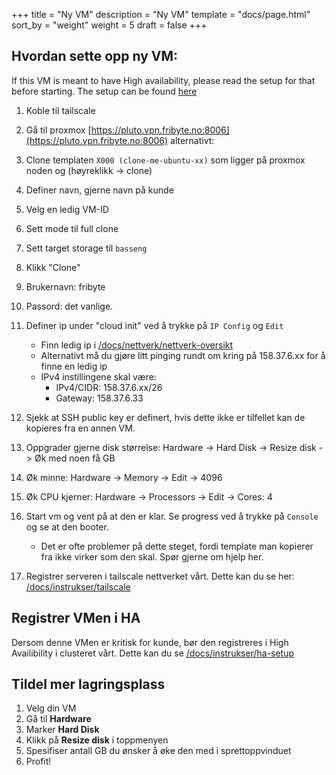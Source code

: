 +++
title = "Ny VM"
description = "Ny VM"
template = "docs/page.html"
sort_by = "weight"
weight = 5
draft = false
+++

## Hvordan sette opp ny VM:

If this VM is meant to have High availability, please read the setup for that
before starting. The setup can be found [here](../ha-setup)

1. Koble til tailscale
1. Gå til proxmox
   [https://pluto.vpn.fribyte.no:8006](https://pluto.vpn.fribyte.no:8006)
   alternativt:
1. Clone templaten `X000 (clone-me-ubuntu-xx)` som ligger på proxmox noden og (høyreklikk -> clone)
1. Definer navn, gjerne navn på kunde
1. Velg en ledig VM-ID
1. Sett mode til full clone
1. Sett target storage til `basseng`
1. Klikk "Clone"
1. Brukernavn: fribyte
1. Passord: det vanlige.
1. Definer ip under "cloud init" ved å trykke på `IP Config` og `Edit`
   - Finn ledig ip i
     [/docs/nettverk/nettverk-oversikt](/docs/nettverk/nettverk-oversikt)
   - Alternativt må du gjøre litt pinging rundt om kring på 158.37.6.xx for å
     finne en ledig ip
   - IPv4 instillingene skal være:
     - IPv4/CIDR: 158.37.6.xx/26
     - Gateway: 158.37.6.33
1. Sjekk at SSH public key er definert, hvis dette ikke er tilfellet kan de
   kopieres fra en annen VM.
1. Oppgrader gjerne disk størrelse: Hardware -> Hard Disk -> Resize disk -> Øk
   med noen få GB
1. Øk minne: Hardware -> Memory -> Edit -> 4096
1. Øk CPU kjerner: Hardware -> Processors -> Edit -> Cores: 4
1. Start vm og vent på at den er klar. Se progress ved å trykke på `Console` og
   se at den booter.

   - Det er ofte problemer på dette steget, fordi template man kopierer fra ikke
     virker som den skal. Spør gjerne om hjelp her.

1. Registrer serveren i tailscale nettverket vårt. Dette kan du se her:
   [/docs/instrukser/tailscale](/docs/instrukser/tailscale-setup)

## Registrer VMen i HA

Dersom denne VMen er kritisk for kunde, bør den registreres i High Availibility
i clusteret vårt. Dette kan du se
[/docs/instrukser/ha-setup](/docs/instrukser/ha-setup)

## Tildel mer lagringsplass

1. Velg din VM
1. Gå til **Hardware**
1. Marker **Hard Disk**
1. Klikk på **Resize disk** i toppmenyen
1. Spesifiser antall GB du ønsker å øke den med i sprettoppvinduet
1. Profit!

